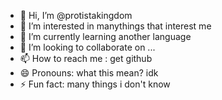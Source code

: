 - 👋 Hi, I’m @protistakingdom
- 👀 I’m interested in manythings that interest me
- 🌱 I’m currently learning another language
- 💞️ I’m looking to collaborate on ...
- 📫 How to reach me : get github
- 😄 Pronouns: what this mean? idk
- ⚡ Fun fact: many things i don't know

<!---
protistakingdom/protistakingdom is a ✨ special ✨ repository because its `README.md` (this file) appears on your GitHub profile.
You can click the Preview link to take a look at your changes.
--->
